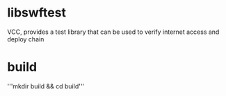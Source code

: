 # libswftest
VCC, provides a test library that can be used to verify internet access and deploy chain

# build
'''mkdir build && cd build'''
